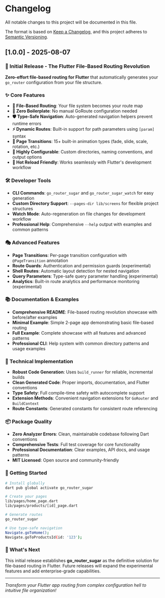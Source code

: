 # Changelog

All notable changes to this project will be documented in this file.

The format is based on [Keep a Changelog](https://keepachangelog.com/en/1.0.0/),
and this project adheres to [Semantic Versioning](https://semver.org/spec/v2.0.0.html).

## [1.0.0] - 2025-08-07

### 🎉 Initial Release - The Flutter File-Based Routing Revolution

**Zero-effort file-based routing for Flutter** that automatically generates your `go_router` configuration from your file structure.

### ✨ Core Features

- **📁 File-Based Routing**: Your file system becomes your route map
- **🚀 Zero Boilerplate**: No manual GoRoute configuration needed  
- **🛡️ Type-Safe Navigation**: Auto-generated navigation helpers prevent runtime errors
- **⚡ Dynamic Routes**: Built-in support for path parameters using `[param]` syntax
- **🎨 Page Transitions**: 15+ built-in animation types (fade, slide, scale, rotation, etc.)
- **🔧 Highly Configurable**: Custom directories, naming conventions, and output options
- **📱 Hot Reload Friendly**: Works seamlessly with Flutter's development workflow

### 🛠️ Developer Tools

- **CLI Commands**: `go_router_sugar` and `go_router_sugar_watch` for easy generation
- **Custom Directory Support**: `--pages-dir lib/screens` for flexible project structures
- **Watch Mode**: Auto-regeneration on file changes for development workflow
- **Professional Help**: Comprehensive `--help` output with examples and common patterns

### 🎭 Advanced Features

- **Page Transitions**: Per-page transition configuration with `@PageTransition` annotation
- **Route Guards**: Authentication and permission guards (experimental)  
- **Shell Routes**: Automatic layout detection for nested navigation
- **Query Parameters**: Type-safe query parameter handling (experimental)
- **Analytics**: Built-in route analytics and performance monitoring (experimental)

### 📚 Documentation & Examples

- **Comprehensive README**: File-based routing revolution showcase with before/after examples
- **Minimal Example**: Simple 2-page app demonstrating basic file-based routing
- **Full Example**: Complete showcase with all features and advanced patterns
- **Professional CLI**: Help system with common directory patterns and usage examples

### 🔧 Technical Implementation

- **Robust Code Generation**: Uses `build_runner` for reliable, incremental builds
- **Clean Generated Code**: Proper imports, documentation, and Flutter conventions
- **Type Safety**: Full compile-time safety with autocomplete support
- **Extension Methods**: Convenient navigation extensions for `GoRouter` and `BuildContext`
- **Route Constants**: Generated constants for consistent route referencing

### 📦 Package Quality

- **Zero Analyzer Errors**: Clean, maintainable codebase following Dart conventions
- **Comprehensive Tests**: Full test coverage for core functionality
- **Professional Documentation**: Clear examples, API docs, and usage patterns
- **MIT Licensed**: Open source and community-friendly

### 🚀 Getting Started

```bash
# Install globally
dart pub global activate go_router_sugar

# Create your pages
lib/pages/home_page.dart
lib/pages/products/[id]_page.dart

# Generate routes
go_router_sugar

# Use type-safe navigation
Navigate.goToHome();
Navigate.goToProductsId(id: '123');
```

### 🎯 What's Next

This initial release establishes **go_router_sugar** as the definitive solution for file-based routing in Flutter. Future releases will expand the experimental features and add enterprise-grade capabilities.

---

*Transform your Flutter app routing from complex configuration hell to intuitive file organization!*
